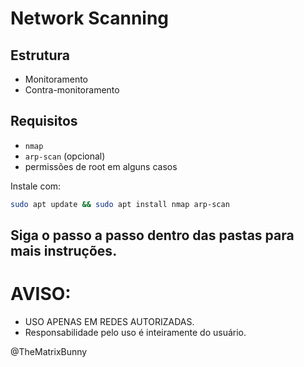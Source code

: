 # Network Scanning

## Estrutura

- Monitoramento
- Contra-monitoramento

## Requisitos

- `nmap`
- `arp-scan` (opcional)
- permissões de root em alguns casos

Instale com:

```bash
sudo apt update && sudo apt install nmap arp-scan
```

## Siga o passo a passo dentro das pastas para mais instruções.

# AVISO:

- USO APENAS EM REDES AUTORIZADAS.
- Responsabilidade pelo uso é inteiramente do usuário.

@TheMatrixBunny
